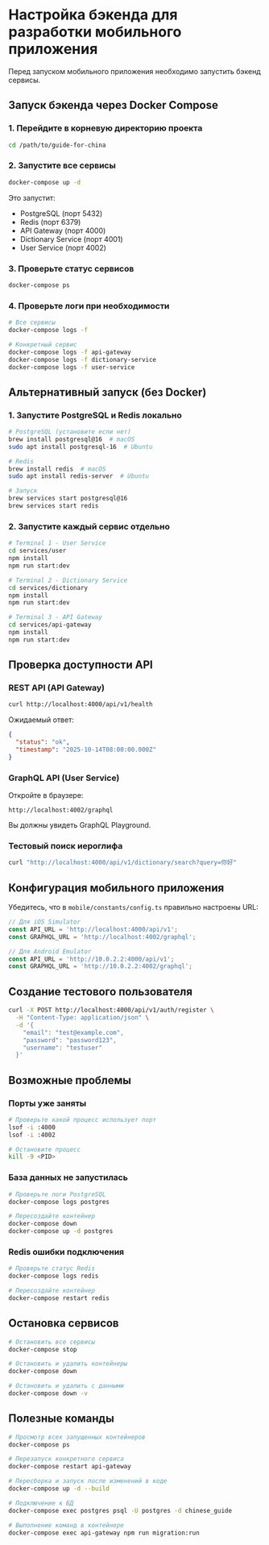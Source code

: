# Настройка бэкенда для разработки мобильного приложения

Перед запуском мобильного приложения необходимо запустить бэкенд сервисы.

## Запуск бэкенда через Docker Compose

### 1. Перейдите в корневую директорию проекта

```bash
cd /path/to/guide-for-china
```

### 2. Запустите все сервисы

```bash
docker-compose up -d
```

Это запустит:
- PostgreSQL (порт 5432)
- Redis (порт 6379)
- API Gateway (порт 4000)
- Dictionary Service (порт 4001)
- User Service (порт 4002)

### 3. Проверьте статус сервисов

```bash
docker-compose ps
```

### 4. Проверьте логи при необходимости

```bash
# Все сервисы
docker-compose logs -f

# Конкретный сервис
docker-compose logs -f api-gateway
docker-compose logs -f dictionary-service
docker-compose logs -f user-service
```

## Альтернативный запуск (без Docker)

### 1. Запустите PostgreSQL и Redis локально

```bash
# PostgreSQL (установите если нет)
brew install postgresql@16  # macOS
sudo apt install postgresql-16  # Ubuntu

# Redis
brew install redis  # macOS
sudo apt install redis-server  # Ubuntu

# Запуск
brew services start postgresql@16
brew services start redis
```

### 2. Запустите каждый сервис отдельно

```bash
# Terminal 1 - User Service
cd services/user
npm install
npm run start:dev

# Terminal 2 - Dictionary Service
cd services/dictionary
npm install
npm run start:dev

# Terminal 3 - API Gateway
cd services/api-gateway
npm install
npm run start:dev
```

## Проверка доступности API

### REST API (API Gateway)

```bash
curl http://localhost:4000/api/v1/health
```

Ожидаемый ответ:
```json
{
  "status": "ok",
  "timestamp": "2025-10-14T08:00:00.000Z"
}
```

### GraphQL API (User Service)

Откройте в браузере:
```
http://localhost:4002/graphql
```

Вы должны увидеть GraphQL Playground.

### Тестовый поиск иероглифа

```bash
curl "http://localhost:4000/api/v1/dictionary/search?query=你好"
```

## Конфигурация мобильного приложения

Убедитесь, что в `mobile/constants/config.ts` правильно настроены URL:

```typescript
// Для iOS Simulator
const API_URL = 'http://localhost:4000/api/v1';
const GRAPHQL_URL = 'http://localhost:4002/graphql';

// Для Android Emulator
const API_URL = 'http://10.0.2.2:4000/api/v1';
const GRAPHQL_URL = 'http://10.0.2.2:4002/graphql';
```

## Создание тестового пользователя

```bash
curl -X POST http://localhost:4000/api/v1/auth/register \
  -H "Content-Type: application/json" \
  -d '{
    "email": "test@example.com",
    "password": "password123",
    "username": "testuser"
  }'
```

## Возможные проблемы

### Порты уже заняты

```bash
# Проверьте какой процесс использует порт
lsof -i :4000
lsof -i :4002

# Остановите процесс
kill -9 <PID>
```

### База данных не запустилась

```bash
# Проверьте логи PostgreSQL
docker-compose logs postgres

# Пересоздайте контейнер
docker-compose down
docker-compose up -d postgres
```

### Redis ошибки подключения

```bash
# Проверьте статус Redis
docker-compose logs redis

# Пересоздайте контейнер
docker-compose restart redis
```

## Остановка сервисов

```bash
# Остановить все сервисы
docker-compose stop

# Остановить и удалить контейнеры
docker-compose down

# Остановить и удалить с данными
docker-compose down -v
```

## Полезные команды

```bash
# Просмотр всех запущенных контейнеров
docker-compose ps

# Перезапуск конкретного сервиса
docker-compose restart api-gateway

# Пересборка и запуск после изменений в коде
docker-compose up -d --build

# Подключение к БД
docker-compose exec postgres psql -U postgres -d chinese_guide

# Выполнение команд в контейнере
docker-compose exec api-gateway npm run migration:run
```

